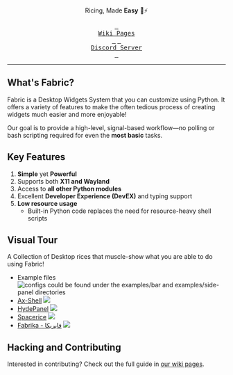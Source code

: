 <div align="center">

Ricing, Made <b>Easy</b> 🍚⚡

[<kbd> <br> Wiki Pages <br> </kbd>](https://wiki.ffpy.org) [<kbd> <br> Discord Server <br> </kbd>](https://discord.gg/3sDbYc9SZP)

</div>

---

## What's Fabric?

Fabric is a Desktop Widgets System that you can customize using Python. It offers a variety of features to make the often tedious process of creating widgets much easier and more enjoyable!

Our goal is to provide a high-level, signal-based workflow—no polling or bash scripting required for even the **most basic** tasks.

## Key Features

1. **Simple** yet **Powerful**
2. Supports both **X11 and Wayland**
3. Access to **all other Python modules**
4. Excellent **Developer Experience (DevEX)** and typing support
5. **Low resource usage**
   - Built-in Python code replaces the need for resource-heavy shell scripts

## Visual Tour

A Collection of Desktop rices that muscle-show what you are able to do using Fabric!

- Example files
  ![configs could be found under the examples/bar and examples/side-panel directories](assets/example-files-bar-showcase.png)
- [Ax-Shell](https://github.com/axenide/Ax-Shell)
  ![](https://wiki.ffpy.org/showcase/axenide-ax-shell.webp)
- [HydePanel](https://github.com/rubiin/HyDePanel)
  ![](https://wiki.ffpy.org/showcase/rubiin-hydepanel.webp)
- [Spacerice](https://github.com/SlumberDemon/dotfiles/tree/spacerice)
  ![](https://wiki.ffpy.org/showcase/slumberdemon-spacerice.webp)
- [Fabrika - فابريكا](https://example.com)
  ![](https://wiki.ffpy.org/showcase/darsh-fabrika.png)

## Hacking and Contributing

Interested in contributing? Check out the full guide in [our wiki pages](https://wiki.ffpy.org/contributing/hacking-guide/).
